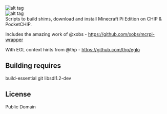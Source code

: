 ![alt tag](https://i.imgur.com/orlCPcj.png "CHIPCRAFT")  
![alt tag](https://i.imgur.com/HZMyVR0.jpg "ON CHIP FOR REALZ")  
Scripts to build shims, download and install Minecraft Pi Edition on CHIP & PocketCHIP.

Includes the amazing work of @xobs - https://github.com/xobs/mcrpi-wrapper

With EGL context hints from @thp - https://github.com/thp/eglo

Building requires
----
build-essential
git
libsdl1.2-dev

License
----
Public Domain






